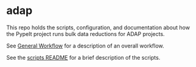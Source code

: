 # adap
This repo holds the scripts, configuration, and documentation about how the PypeIt project runs bulk data reductions for ADAP projects.

See [General Workflow](workflow.rst) for a description of an overall workflow.

See the [scripts README](scripts/README.rst) for a brief description of the scripts.
